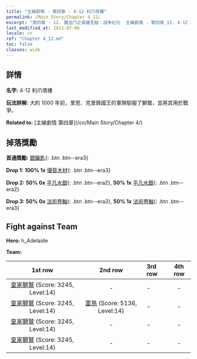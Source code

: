 ```yaml
---
title: "主線劇情 - 第四章 - 4-12 利爪塔樓"
permalink: /Main Story/Chapter 4_12/
excerpt: "第四章 - 12. 魔法门之英雄无敌：战争纪元  主線劇情 - 第四章_12. 4-12 利爪塔樓"
last_modified_at: 2021-07-06
locale: cn
ref: "Chapter 4_12.md"
toc: false
classes: wide
---
```


## 詳情

 **名字:** 4-12 利爪塔樓

 **玩法詳解:** 大約 1000 年前，里恩．克里鋒國王的軍隊馴服了獅鷲，並將其用於戰爭。

 **Related to:** [主線劇情 第四章](/cn/Main Story/Chapter 4/)

## 掉落獎勵

 **首通獎勵:** [銀鑰匙](/cn/Items/con_693/){: .btn .btn--era3}

 **Drop 1:** **100% 1x** [優質木材](/cn/Items/mat_13/){: .btn .btn--era3}

 **Drop 2:** **50% 0x** [平凡水銀](/cn/Items/mat_8/){: .btn .btn--era2}, **50% 1x** [平凡水銀](/cn/Items/mat_8/){: .btn .btn--era2}

 **Drop 3:** **50% 0x** [法術卷軸](/cn/Items/con_694/){: .btn .btn--era3}, **50% 1x** [法術卷軸](/cn/Items/con_694/){: .btn .btn--era3}


## Fight against Team
 **Hero:** h_Adelaide

 **Team:**


  | 1st row | 2nd row | 3rd row | 4th row |
  |:----:|:----:|:----|:----:|
  | [皇家獅鷲](/cn/units/Griffin/) (Score: 3245, Level:14)  | - | - | - |
  | [皇家獅鷲](/cn/units/Griffin/) (Score: 3245, Level:14)  | [雷鳥](/cn/units/Roc/) (Score: 5136, Level:14)  | - | - |
  | [皇家獅鷲](/cn/units/Griffin/) (Score: 3245, Level:14)  | - | - | - |
  | [皇家獅鷲](/cn/units/Griffin/) (Score: 3245, Level:14)  | - | - | - |


